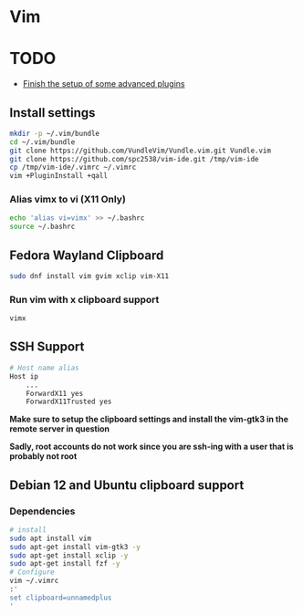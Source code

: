 # Vim

# TODO
- [Finish the setup of some advanced plugins](https://www.makeuseof.com/best-vim-plugins/)

## Install settings

```sh
mkdir -p ~/.vim/bundle
cd ~/.vim/bundle
git clone https://github.com/VundleVim/Vundle.vim.git Vundle.vim
git clone https://github.com/spc2538/vim-ide.git /tmp/vim-ide
cp /tmp/vim-ide/.vimrc ~/.vimrc
vim +PluginInstall +qall

```

### Alias vimx to vi (X11 Only)

```sh
echo 'alias vi=vimx' >> ~/.bashrc
source ~/.bashrc
```


## Fedora Wayland Clipboard

```sh
sudo dnf install vim gvim xclip vim-X11
```

### Run vim with x clipboard support

```sh
vimx

```


## SSH Support

```sh
# Host name alias
Host ip
    ...
	ForwardX11 yes
    ForwardX11Trusted yes
```

**Make sure to setup the clipboard settings and install the vim-gtk3 in the remote server in question**

**Sadly, root accounts do not work since you are ssh-ing with a user that is probably not root**



## Debian 12 and Ubuntu clipboard support

### Dependencies

```sh
# install
sudo apt install vim
sudo apt-get install vim-gtk3 -y
sudo apt-get install xclip -y
sudo apt-get install fzf -y
# Configure
vim ~/.vimrc
:'
set clipboard=unnamedplus
'
```

